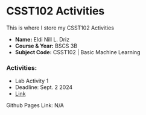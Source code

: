 # CSST102 Activities
This is where I store my CSST102 Activities
* **Name:** Eldi Nill L. Driz
* **Course & Year:** BSCS 3B
* **Subject Code:** CSST102 | Basic Machine Learning

### Activities:
* Lab Activity 1
* Deadline: Sept. 2 2024
* [Link](https://github.com/Suzuki-Yuuto/CSST102_DRIZ/blob/main/Activities/Lab%20Activity%201.md)

Github Pages Link: N/A
